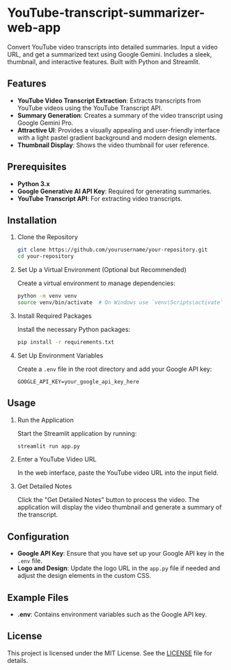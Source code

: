 # YouTube-transcript-summarizer-web-app
Convert YouTube video transcripts into detailed summaries. Input a video URL, and get a summarized text using Google Gemini. Includes a sleek, thumbnail, and interactive features. Built with Python and Streamlit.

## **Features**

- **YouTube Video Transcript Extraction**: Extracts transcripts from YouTube videos using the YouTube Transcript API.
- **Summary Generation**: Creates a summary of the video transcript using Google Gemini Pro.
- **Attractive UI**: Provides a visually appealing and user-friendly interface with a light pastel gradient background and modern design elements.
- **Thumbnail Display**: Shows the video thumbnail for user reference.

## **Prerequisites**

- **Python 3.x**
- **Google Generative AI API Key**: Required for generating summaries.
- **YouTube Transcript API**: For extracting video transcripts.

## **Installation**

1. Clone the Repository

    ```bash
    git clone https://github.com/yourusername/your-repository.git
    cd your-repository
    ```

2. Set Up a Virtual Environment (Optional but Recommended)

    Create a virtual environment to manage dependencies:

    ```bash
    python -m venv venv
    source venv/bin/activate  # On Windows use `venv\Scripts\activate`
    ```

3. Install Required Packages

    Install the necessary Python packages:

    ```bash
    pip install -r requirements.txt
    ```

4. Set Up Environment Variables

    Create a `.env` file in the root directory and add your Google API key:

    ```plaintext
    GOOGLE_API_KEY=your_google_api_key_here
    ```

## **Usage**

1. Run the Application

    Start the Streamlit application by running:

    ```bash
    streamlit run app.py
    ```

2. Enter a YouTube Video URL

    In the web interface, paste the YouTube video URL into the input field.

3. Get Detailed Notes

    Click the "Get Detailed Notes" button to process the video. The application will display the video thumbnail and generate a summary of the transcript.

## **Configuration**

- **Google API Key**: Ensure that you have set up your Google API key in the `.env` file.
- **Logo and Design**: Update the logo URL in the `app.py` file if needed and adjust the design elements in the custom CSS.

## **Example Files**

- **.env**: Contains environment variables such as the Google API key.

## **License**

This project is licensed under the MIT License. See the [LICENSE](LICENSE) file for details.
